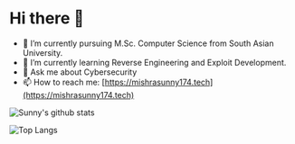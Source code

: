 # Hi there 👋

- 🔭 I’m currently pursuing M.Sc. Computer Science from South Asian University.
- 🌱 I’m currently learning Reverse Engineering and Exploit Development.
- 💬 Ask me about Cybersecurity
- 📫 How to reach me: [https://mishrasunny174.tech](https://mishrasunny174.tech)

![Sunny's github stats](https://github-readme-stats.vercel.app/api?username=mishrasunny174)

![Top Langs](https://github-readme-stats.vercel.app/api/top-langs/?username=mishrasunny174&layout=compact&hide=html)
